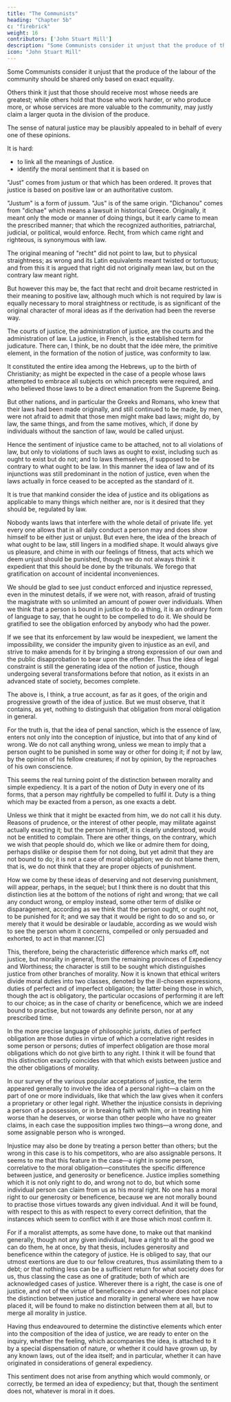 ```yaml
---
title: "The Communists"
heading: "Chapter 5b"
c: "firebrick"
weight: 16
contributors: ['John Stuart Mill']
description: "Some Communists consider it unjust that the produce of the labour of the community should be shared only based on exact equality"
icon: "John Stuart Mill"
---
```



Some Communists consider it unjust that the produce of the labour of the community should be shared only based on <!-- any other principle than that of --> exact equality.

Others think it just that those should receive most whose needs are greatest; while others hold that those who work harder, or who produce more, or whose services are more valuable to the community, may justly claim a larger quota in the division of the produce. 

The sense of natural justice may be plausibly appealed to in behalf of every one of these opinions.

It is hard:
- to link all the meanings of Justice. 
- identify the moral sentiment that it is based on

<!--  adhering to the term essentially depends. Perhaps, in this embarrassment, some help may be derived from the history of the word, as indicated by its etymology. -->

"Just" comes from justum or that which has been ordered. It proves that justice is based on positive law or an authoritative custom.

<!-- In most, if not in all languages, the etymology of the word which corresponds to Just, points to an origin connected either with positive law, or with that which was in most cases the primitive form of law-.  -->

"Justum" is a form of jussum. "Jus" is of the same origin. "Dichanou" comes from "dichae" which means a lawsuit in historical Greece. <!-- , of which the principal meaning, at least in the historical ages of Greece, was a suit at law. --> Originally, it meant only the mode or manner of doing things, but it early came to mean the prescribed manner; that which the recognized authorities, patriarchal, judicial, or political, would enforce. Recht, from which came right and righteous, is synonymous with law. 

The original meaning of "recht" did not point to law, but to physical straightness; as wrong and its Latin equivalents meant twisted or tortuous; and from this it is argued that right did not originally mean law, but on the contrary law meant right. 

But however this may be, the fact that recht and droit became restricted in their meaning to positive law, although much which is not required by law is equally necessary to moral straightness or rectitude, is as significant of the original character of moral ideas as if the derivation had been the reverse way. 

The courts of justice, the administration of justice, are the courts and the administration of law. La justice, in French, is the established term for judicature. There can, I think, be no doubt that the idée mère, the primitive element, in the formation of the notion of justice, was conformity to law. 

It constituted the entire idea among the Hebrews, up to the birth of Christianity; as might be expected in the case of a people whose laws attempted to embrace all subjects on which precepts were required, and who believed those laws to be a direct emanation from the Supreme Being.

But other nations, and in particular the Greeks and Romans, who knew that their laws had been made originally, and still continued to be made, by men, were not afraid to admit that those men might make bad laws; might do, by law, the same things, and from the same motives, which, if done by individuals without the sanction of law, would be called unjust. 

Hence the sentiment of injustice came to be attached, not to all violations of law, but only to violations of such laws as ought to exist, including such as ought to exist but do not; and to laws themselves, if supposed to be contrary to what ought to be law. In this manner the idea of law and of its injunctions was still predominant in the notion of justice, even when the laws actually in force ceased to be accepted as the standard of it.

It is true that mankind consider the idea of justice and its obligations as applicable to many things which neither are, nor is it desired that they should be, regulated by law. 

Nobody wants laws that interfere with the whole detail of private life. yet every one allows that in all daily conduct a person may and does show himself to be either just or unjust. But even here, the idea of the breach of what ought to be law, still lingers in a modified shape. It would always give us pleasure, and chime in with our feelings of fitness, that acts which we deem unjust should be punished, though we do not always think it expedient that this should be done by the tribunals. We forego that gratification on account of incidental inconveniences. 

We should be glad to see just conduct enforced and injustice repressed, even in the minutest details, if we were not, with reason, afraid of trusting the magistrate with so unlimited an amount of power over individuals. When we think that a person is bound in justice to do a thing, it is an ordinary form of language to say, that he ought to be compelled to do it. We should be gratified to see the obligation enforced by anybody who had the power. 

If we see that its enforcement by law would be inexpedient, we lament the impossibility, we consider the impunity given to injustice as an evil, and strive to make amends for it by bringing a strong expression of our own and the public disapprobation to bear upon the offender. Thus the idea of legal constraint is still the generating idea of the notion of justice, though undergoing several transformations before that notion, as it exists in an advanced state of society, becomes complete.

The above is, I think, a true account, as far as it goes, of the origin and progressive growth of the idea of justice. But we must observe, that it contains, as yet, nothing to distinguish that obligation from moral obligation in general. 

For the truth is, that the idea of penal sanction, which is the essence of law, enters not only into the conception of injustice, but into that of any kind of wrong. We do not call anything wrong, unless we mean to imply that a person ought to be punished in some way or other for doing it; if not by law, by the opinion of his fellow creatures; if not by opinion, by the reproaches of his own conscience. 

This seems the real turning point of the distinction between morality and simple expediency. It is a part of the notion of Duty in every one of its forms, that a person may rightfully be compelled to fulfil it. Duty is a thing which may be exacted from a person, as one exacts a debt. 

Unless we think that it might be exacted from him, we do not call it his duty. Reasons of prudence, or the interest of other people, may militate against actually exacting it; but the person himself, it is clearly understood, would not be entitled to complain. There are other things, on the contrary, which we wish that people should do, which we like or admire them for doing, perhaps dislike or despise them for not doing, but yet admit that they are not bound to do; it is not a case of moral obligation; we do not blame them, that is, we do not think that they are proper objects of punishment. 

How we come by these ideas of deserving and not deserving punishment, will appear, perhaps, in the sequel; but I think there is no doubt that this distinction lies at the bottom of the notions of right and wrong; that we call any conduct wrong, or employ instead, some other term of dislike or disparagement, according as we think that the person ought, or ought not, to be punished for it; and we say that it would be right to do so and so, or merely that it would be desirable or laudable, according as we would wish to see the person whom it concerns, compelled or only persuaded and exhorted, to act in that manner.[C]

This, therefore, being the characteristic difference which marks off, not justice, but morality in general, from the remaining provinces of Expediency and Worthiness; the character is still to be sought which distinguishes justice from other branches of morality. Now it is known that ethical writers divide moral duties into two classes, denoted by the ill-chosen expressions, duties of perfect and of imperfect obligation; the latter being those in which, though the act is obligatory, the particular occasions of performing it are left to our choice; as in the case of charity or beneficence, which we are indeed bound to practise, but not towards any definite person, nor at any prescribed time. 

In the more precise language of philosophic jurists, duties of perfect obligation are those duties in virtue of which a correlative right resides in some person or persons; duties of imperfect obligation are those moral obligations which do not give birth to any right. I think it will be found that this distinction exactly coincides with that which exists between justice and the other obligations of morality. 

In our survey of the various popular acceptations of justice, the term appeared generally to involve the idea of a personal right—a claim on the part of one or more individuals, like that which the law gives when it confers a proprietary or other legal right. Whether the injustice consists in depriving a person of a possession, or in breaking faith with him, or in treating him worse than he deserves, or worse than other people who have no greater claims, in each case the supposition implies two things—a wrong done, and some assignable person who is wronged. 

Injustice may also be done by treating a person better than others; but the wrong in this case is to his competitors, who are also assignable persons. It seems to me that this feature in the case—a right in some person, correlative to the moral obligation—constitutes the specific difference between justice, and generosity or beneficence. Justice implies something which it is not only right to do, and wrong not to do, but which some individual person can claim from us as his moral right. No one has a moral right to our generosity or beneficence, because we are not morally bound to practise those virtues towards any given individual. And it will be found, with respect to this as with respect to every correct definition, that the instances which seem to conflict with it are those which most confirm it. 

For if a moralist attempts, as some have done, to make out that mankind generally, though not any given individual, have a right to all the good we can do them, he at once, by that thesis, includes generosity and beneficence within the category of justice. He is obliged to say, that our utmost exertions are due to our fellow creatures, thus assimilating them to a debt; or that nothing less can be a sufficient return for what society does for us, thus classing the case as one of gratitude; both of which are acknowledged cases of justice. Wherever there is a right, the case is one of justice, and not of the virtue of beneficence= and whoever does not place the distinction between justice and morality in general where we have now placed it, will be found to make no distinction between them at all, but to merge all morality in justice.

Having thus endeavoured to determine the distinctive elements which enter into the composition of the idea of justice, we are ready to enter on the inquiry, whether the feeling, which accompanies the idea, is attached to it by a special dispensation of nature, or whether it could have grown up, by any known laws, out of the idea itself; and in particular, whether it can have originated in considerations of general expediency.

This sentiment does not arise from anything which would commonly, or correctly, be termed an idea of expediency; but that, though the sentiment does not, whatever is moral in it does.

